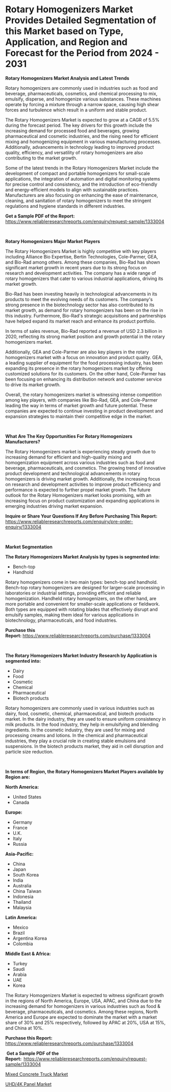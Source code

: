 <p><h1>Rotary Homogenizers Market Provides Detailed Segmentation of this Market based on Type, Application, and Region and Forecast for the Period from 2024 - 2031</h1></p><p><strong>Rotary Homogenizers Market Analysis and Latest Trends</strong></p>
<p><p>Rotary homogenizers are commonly used in industries such as food and beverage, pharmaceuticals, cosmetics, and chemical processing to mix, emulsify, disperse, and homogenize various substances. These machines operate by forcing a mixture through a narrow space, causing high shear forces and turbulence which result in a uniform and stable product.</p><p>The Rotary Homogenizers Market is expected to grow at a CAGR of 5.5% during the forecast period. The key drivers for this growth include the increasing demand for processed food and beverages, growing pharmaceutical and cosmetic industries, and the rising need for efficient mixing and homogenizing equipment in various manufacturing processes. Additionally, advancements in technology leading to improved product quality, efficiency, and versatility of rotary homogenizers are also contributing to the market growth.</p><p>Some of the latest trends in the Rotary Homogenizers Market include the development of compact and portable homogenizers for small-scale applications, the integration of automation and digital monitoring systems for precise control and consistency, and the introduction of eco-friendly and energy-efficient models to align with sustainable practices. Manufacturers are also focusing on enhancing the ease of maintenance, cleaning, and sanitation of rotary homogenizers to meet the stringent regulations and hygiene standards in different industries.</p></p>
<p><strong>Get a Sample PDF of the Report:&nbsp;</strong> <a href="https://www.reliableresearchreports.com/enquiry/request-sample/1333004">https://www.reliableresearchreports.com/enquiry/request-sample/1333004</a></p>
<p>&nbsp;</p>
<p><strong>Rotary Homogenizers Major Market Players</strong></p>
<p><p>The Rotary Homogenizers Market is highly competitive with key players including Alliance Bio Expertise, Bertin Technologies, Cole-Parmer, GEA, and Bio-Rad among others. Among these companies, Bio-Rad has shown significant market growth in recent years due to its strong focus on research and development activities. The company has a wide range of rotary homogenizers that cater to various industrial applications, driving its market growth.</p><p>Bio-Rad has been investing heavily in technological advancements in its products to meet the evolving needs of its customers. The company's strong presence in the biotechnology sector has also contributed to its market growth, as demand for rotary homogenizers has been on the rise in this industry. Furthermore, Bio-Rad's strategic acquisitions and partnerships have helped expand its market reach and enhance its product portfolio.</p><p>In terms of sales revenue, Bio-Rad reported a revenue of USD 2.3 billion in 2020, reflecting its strong market position and growth potential in the rotary homogenizers market.</p><p>Additionally, GEA and Cole-Parmer are also key players in the rotary homogenizers market with a focus on innovation and product quality. GEA, a leading supplier of equipment for the food processing industry, has been expanding its presence in the rotary homogenizers market by offering customized solutions for its customers. On the other hand, Cole-Parmer has been focusing on enhancing its distribution network and customer service to drive its market growth.</p><p>Overall, the rotary homogenizers market is witnessing intense competition among key players, with companies like Bio-Rad, GEA, and Cole-Parmer leading the way in terms of market growth and future potential. These companies are expected to continue investing in product development and expansion strategies to maintain their competitive edge in the market.</p></p>
<p>&nbsp;</p>
<p><strong>What Are The Key Opportunities For Rotary Homogenizers Manufacturers?</strong></p>
<p><p>The Rotary Homogenizers market is experiencing steady growth due to increasing demand for efficient and high-quality mixing and homogenization equipment across various industries such as food and beverage, pharmaceuticals, and cosmetics. The growing trend of innovative product development and technological advancements in rotary homogenizers is driving market growth. Additionally, the increasing focus on research and development activities to improve product efficiency and performance is expected to further propel market growth. The future outlook for the Rotary Homogenizers market looks promising, with an increasing focus on product customization and expanding applications in emerging industries driving market expansion.</p></p>
<p><strong>Inquire or Share Your Questions If Any Before Purchasing This Report:</strong> <a href="https://www.reliableresearchreports.com/enquiry/pre-order-enquiry/1333004">https://www.reliableresearchreports.com/enquiry/pre-order-enquiry/1333004</a></p>
<p>&nbsp;</p>
<p><strong>Market Segmentation</strong></p>
<p><strong>The Rotary Homogenizers Market Analysis by types is segmented into:</strong></p>
<p><ul><li>Bench-top</li><li>Handhold</li></ul></p>
<p><p>Rotary homogenizers come in two main types: bench-top and handhold. Bench-top rotary homogenizers are designed for larger-scale processing in laboratories or industrial settings, providing efficient and reliable homogenization. Handheld rotary homogenizers, on the other hand, are more portable and convenient for smaller-scale applications or fieldwork. Both types are equipped with rotating blades that effectively disrupt and emulsify samples, making them ideal for various applications in biotechnology, pharmaceuticals, and food industries.</p></p>
<p><strong>Purchase this Report:&nbsp;</strong><a href="https://www.reliableresearchreports.com/purchase/1333004">https://www.reliableresearchreports.com/purchase/1333004</a></p>
<p>&nbsp;</p>
<p><strong>The Rotary Homogenizers Market Industry Research by Application is segmented into:</strong></p>
<p><ul><li>Dairy</li><li>Food</li><li>Cosmetic</li><li>Chemical</li><li>Pharmaceutical</li><li>Biotech products</li></ul></p>
<p><p>Rotary homogenizers are commonly used in various industries such as dairy, food, cosmetic, chemical, pharmaceutical, and biotech products market. In the dairy industry, they are used to ensure uniform consistency in milk products. In the food industry, they help in emulsifying and blending ingredients. In the cosmetic industry, they are used for mixing and processing creams and lotions. In the chemical and pharmaceutical industries, they play a crucial role in creating stable emulsions and suspensions. In the biotech products market, they aid in cell disruption and particle size reduction.</p></p>
<p>&nbsp;</p>
<p><strong>In terms of Region, the Rotary Homogenizers Market Players available by Region are:</strong></p>
<p>
    <p> <strong> North America: </strong>
        <ul>
            <li>United States</li>
            <li>Canada</li>
        </ul>
        </p> 
    <p> <strong> Europe: </strong>
        <ul>
            <li>Germany</li>
            <li>France</li>
            <li>U.K.</li>
            <li>Italy</li>
            <li>Russia</li>
        </ul>
        </p> 
    <p> <strong> Asia-Pacific: </strong>
        <ul>
            <li>China</li>
            <li>Japan</li>
            <li>South Korea</li>
            <li>India</li>
            <li>Australia</li>
            <li>China Taiwan</li>
            <li>Indonesia</li>
            <li>Thailand</li>
            <li>Malaysia</li>
        </ul>
        </p> 
    <p> <strong> Latin America: </strong>
        <ul>
            <li>Mexico</li>
            <li>Brazil</li>
            <li>Argentina Korea</li>
            <li>Colombia</li>
        </ul>
        </p> 
    <p> <strong> Middle East & Africa: </strong>
        <ul>
            <li>Turkey</li>
            <li>Saudi</li>
            <li>Arabia</li>
            <li>UAE</li>
            <li>Korea</li>
        </ul>
    </p>
    </p>
<p><p>The Rotary Homogenizers Market is expected to witness significant growth in the regions of North America, Europe, USA, APAC, and China due to the increasing demand for homogenizers in various industries such as food & beverage, pharmaceuticals, and cosmetics. Among these regions, North America and Europe are expected to dominate the market with a market share of 30% and 25% respectively, followed by APAC at 20%, USA at 15%, and China at 10%.</p></p>
<p><strong>Purchase this Report: </strong><a href="https://www.reliableresearchreports.com/purchase/1333004">https://www.reliableresearchreports.com/purchase/1333004</a></p>
<p>&nbsp;<strong>Get a Sample PDF of the Report:&nbsp;&nbsp;</strong><a href="https://www.reliableresearchreports.com/enquiry/request-sample/1333004">https://www.reliableresearchreports.com/enquiry/request-sample/1333004</a></p>
<p><strong></strong></p>
<p><p><a href="https://issuu.com/reportprime-2/docs/mixed-concrete-truck-market-size-2030.pptx">Mixed Concrete Truck Market</a></p><p><a href="https://issuu.com/reportprime-2/docs/uhd4k-panel-market-size-2030.pptx">UHD/4K Panel Market</a></p></p>